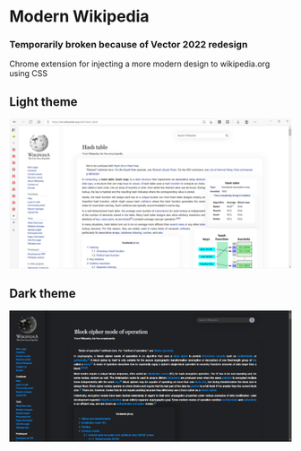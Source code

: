# Modern Wikipedia

### Temporarily broken because of Vector 2022 redesign

Chrome extension for injecting a more modern design to wikipedia.org using CSS

## Light theme

[![Light theme](./img/light_img1.png)]()

## Dark theme

[![Dark theme](./img/dark_img1.png)]()

